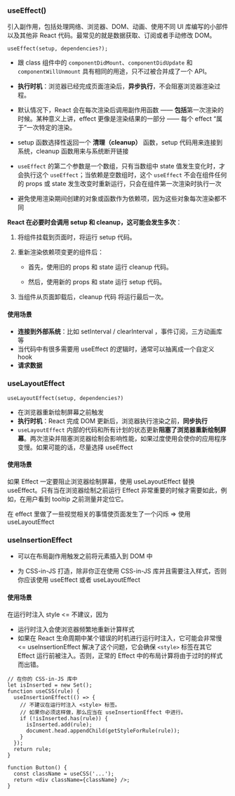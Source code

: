 ### useEffect()

引入副作用，包括处理网络、浏览器、DOM、动画、使用不同 UI 库编写的小部件以及其他非 React 代码。最常见的就是数据获取、订阅或者手动修改 DOM。

```
useEffect(setup, dependencies?);
```

- 跟 class 组件中的 `componentDidMount`、`componentDidUpdate` 和 `componentWillUnmount` 具有相同的用途，只不过被合并成了一个 API。

- **执行时机**：浏览器已经完成页面渲染后，**异步执行**，不会阻塞浏览器渲染过程。

- 默认情况下，React 会在每次渲染后调用副作用函数 —— **包括**第一次渲染的时候。某种意义上讲，effect 更像是渲染结果的一部分 —— 每个 effect “属于”一次特定的渲染。
- setup 函数选择性返回一个 **清理（cleanup）** 函数，setup 代码用来连接到系统，cleanup 函数用来与系统断开链接
- `useEffect` 的第二个参数是一个数组，只有当数组中 state 值发生变化时，才会执行这个 `useEffect`；当依赖是空数组时，这个  `useEffect` 不会在组件任何的 props 或 state 发生改变时重新运行，只会在组件第一次渲染时执行一次
- 避免使用渲染期间创建的对象或函数作为依赖项，因为这些对象每次渲染都不同



**React 在必要时会调用 setup 和 cleanup，这可能会发生多次**：

1. 将组件挂载到页面时，将运行 setup 代码。

2. 重新渲染依赖项变更的组件后：

   - 首先，使用旧的 props 和 state 运行 cleanup 代码。

   - 然后，使用新的 props 和 state 运行 setup 代码。

3. 当组件从页面卸载后，cleanup 代码 将运行最后一次。



#### 使用场景

- **连接到外部系统**：比如 setInterval / clearInterval ，事件订阅，三方动画库等
- 当代码中有很多需要用 useEffect 的逻辑时，通常可以抽离成一个自定义 hook
- **请求数据**




### useLayoutEffect

```
useLayoutEffect(setup, dependencies?)
```

- 在浏览器重新绘制屏幕之前触发
- **执行时机**：React 完成 DOM 更新后，浏览器执行渲染之前，**同步执行**
- `useLayoutEffect` 内部的代码和所有计划的状态更新**阻塞了浏览器重新绘制屏幕**。两次渲染并阻塞浏览器绘制会影响性能，如果过度使用会使你的应用程序变慢。如果可能的话，尽量选择 useEffect



#### 使用场景

如果 Effect 一定要阻止浏览器绘制屏幕，使用 useLayoutEffect 替换 useEffect。只有当在浏览器绘制之前运行 Effect 非常重要的时候才需要如此，例如，在用户看到 tooltip 之前测量并定位它。

在 effect 里做了一些视觉相关的事情使页面发生了一个闪烁 => 使用 useLayoutEffect



### useInsertionEffect

- 可以在布局副作用触发之前将元素插入到 DOM 中

- 为 CSS-in-JS 打造，除非你正在使用 CSS-in-JS 库并且需要注入样式，否则你应该使用 useEffect 或者 useLayoutEffect



#### 使用场景

在运行时注入 style <= 不建议，因为

- 运行时注入会使浏览器频繁地重新计算样式
- 如果在 React 生命周期中某个错误的时机进行运行时注入，它可能会非常慢 <= useInsertionEffect 解决了这个问题，它会确保 `<style>` 标签在其它 Effect 运行前被注入。否则，正常的 Effect 中的布局计算将由于过时的样式而出错。

```
// 在你的 CSS-in-JS 库中
let isInserted = new Set();
function useCSS(rule) {
  useInsertionEffect(() => {
    // 不建议在运行时注入 <style> 标签。
    // 如果你必须这样做，那么应当在 useInsertionEffect 中进行。
    if (!isInserted.has(rule)) {
      isInserted.add(rule);
      document.head.appendChild(getStyleForRule(rule));
    }
  });
  return rule;
}

function Button() {
  const className = useCSS('...');
  return <div className={className} />;
}
```

